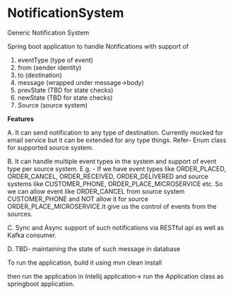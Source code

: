 # NotificationSystem
Generic Notification System

Spring boot application to handle Notifications with support of
1. eventType (type of event)
2. from (sender identity)
3. to (destination)
4. message (wrapped under message->body)
5. prevState (TBD for state checks)
6. newState (TBD for state checks)
7. Source (source system)

**Features**

A. It can send notification to any type of destination. Currently mocked for email service but it can be extended for any type things. Refer- Enum class for supported source system.

B. It can handle multiple event types in the system and support of event type per source system. E.g. - If we have event types like ORDER_PLACED, ORDER_CANCEL, ORDER_RECEIVED, ORDER_DELIVERED and source systems like CUSTOMER_PHONE, ORDER_PLACE_MICROSERVICE etc. So we can allow event like ORDER_CANCEL from source system CUSTOMER_PHONE and NOT allow it for source ORDER_PLACE_MICROSERVICE.It give us the control of events from the sources.

C. Sync and Async support of such notifications via RESTful api as well as Kafka consumer.

D. TBD- maintaining the state of such message in database


To run the application, build it using 
mvn clean install

then run the application in Intellij application-> run the Application class as springboot application.


